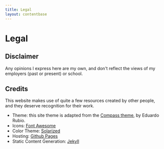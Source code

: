 ```yaml
---
title: Legal
layout: contentbase
---
```

# Legal

## Disclaimer

Any opinions I express here are my own, and don't reflect the views of my
employers (past or present) or school.

## Credits

This website makes use of quite a few resources created by other people, and
they deserve recognition for their work.

- Theme: this site theme is adapted from the
  [Compass theme](https://github.com/excentris/compass), by Eduardo Rubio.
- Icons: [Font Awesome](https://fortawesome.github.io/Font-Awesome/)
- Color Theme: [Solarized](http://ethanschoonover.com/solarized)
- Hosting: [Github Pages](https://github.com)
- Static Content Generation: [Jekyll](http://jekyllrb.com)
